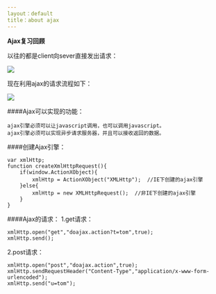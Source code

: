 ```yaml
---
layout：default
title：about ajax
---
```


**Ajax复习回顾**

以往的都是client向sever直接发出请求：

![](http://www.nowamagic.net/ajax/images/httpreq_thumb.png)

现在利用ajax的请求流程如下：

![](http://www.nowamagic.net/ajax/images/ajax_thumb.png)

####Ajax可以实现的功能：

	ajax引擎必须可以让javascript调用，也可以调用javascript。
	ajax引擎必须可以实现异步请求服务器，并且可以接收返回的数据。

####创建Ajax引擎：

	var xmlHttp;
	function createXmlHttpRequest(){
		if(window.ActionXObject){
			xmlHttp = ActionXObject("XMLHttp");  //IE下创建的ajax引擎
		}else{
			xmlHttp = new XMLHttpRequest();  //非IE下创建的ajax引擎
		}
	}

####Ajax的请求：
1.get请求：

	xmlHttp.open("get","doajax.action?t=tom",true);
	xmlHttp.send();

2.post请求：

	xmlHttp.open("post","doajax.action",true);
	xmlHttp.sendRequestHeader("Content-Type","application/x-www-form-urlencoded");
	xmlHttp.send("u=tom");

